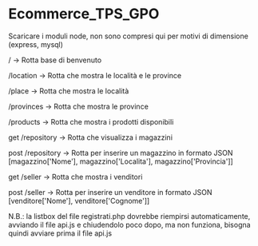 # Ecommerce_TPS_GPO
Scaricare i moduli node, non sono compresi qui per motivi di dimensione (express, mysql)

/ -> Rotta base di benvenuto

/location -> Rotta che mostra le località e le province

/place -> Rotta che mostra le località

/provinces -> Rotta che mostra le province

/products -> Rotta che mostra i prodotti disponibili

get /repository -> Rotta che visualizza i magazzini

post /repository -> Rotta per inserire un magazzino in formato JSON [magazzino['Nome'], magazzino['Localita'], magazzino['Provincia']]

get /seller -> Rotta che mostra i venditori

post /seller -> Rotta per inserire un venditore in formato JSON [venditore['Nome'], venditore['Cognome']]

N.B.: la listbox del file registrati.php dovrebbe riempirsi automaticamente, avviando il file api.js e chiudendolo poco dopo, ma non funziona, bisogna quindi avviare prima il file api.js
